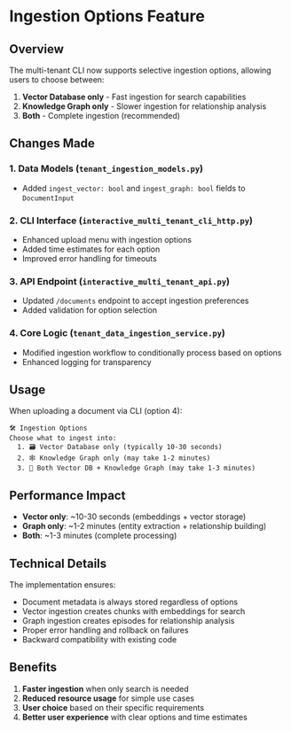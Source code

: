 # Ingestion Options Feature

## Overview
The multi-tenant CLI now supports selective ingestion options, allowing users to choose between:
1. **Vector Database only** - Fast ingestion for search capabilities
2. **Knowledge Graph only** - Slower ingestion for relationship analysis
3. **Both** - Complete ingestion (recommended)

## Changes Made

### 1. Data Models (`tenant_ingestion_models.py`)
- Added `ingest_vector: bool` and `ingest_graph: bool` fields to `DocumentInput`

### 2. CLI Interface (`interactive_multi_tenant_cli_http.py`)
- Enhanced upload menu with ingestion options
- Added time estimates for each option
- Improved error handling for timeouts

### 3. API Endpoint (`interactive_multi_tenant_api.py`)  
- Updated `/documents` endpoint to accept ingestion preferences
- Added validation for option selection

### 4. Core Logic (`tenant_data_ingestion_service.py`)
- Modified ingestion workflow to conditionally process based on options
- Enhanced logging for transparency

## Usage

When uploading a document via CLI (option 4):

```
🛠️ Ingestion Options
Choose what to ingest into:
  1. 🗃️ Vector Database only (typically 10-30 seconds)
  2. 🕸️ Knowledge Graph only (may take 1-2 minutes)  
  3. 🚀 Both Vector DB + Knowledge Graph (may take 1-3 minutes)
```

## Performance Impact

- **Vector only**: ~10-30 seconds (embeddings + vector storage)
- **Graph only**: ~1-2 minutes (entity extraction + relationship building)
- **Both**: ~1-3 minutes (complete processing)

## Technical Details

The implementation ensures:
- Document metadata is always stored regardless of options
- Vector ingestion creates chunks with embeddings for search
- Graph ingestion creates episodes for relationship analysis  
- Proper error handling and rollback on failures
- Backward compatibility with existing code

## Benefits

1. **Faster ingestion** when only search is needed
2. **Reduced resource usage** for simple use cases
3. **User choice** based on their specific requirements
4. **Better user experience** with clear options and time estimates
